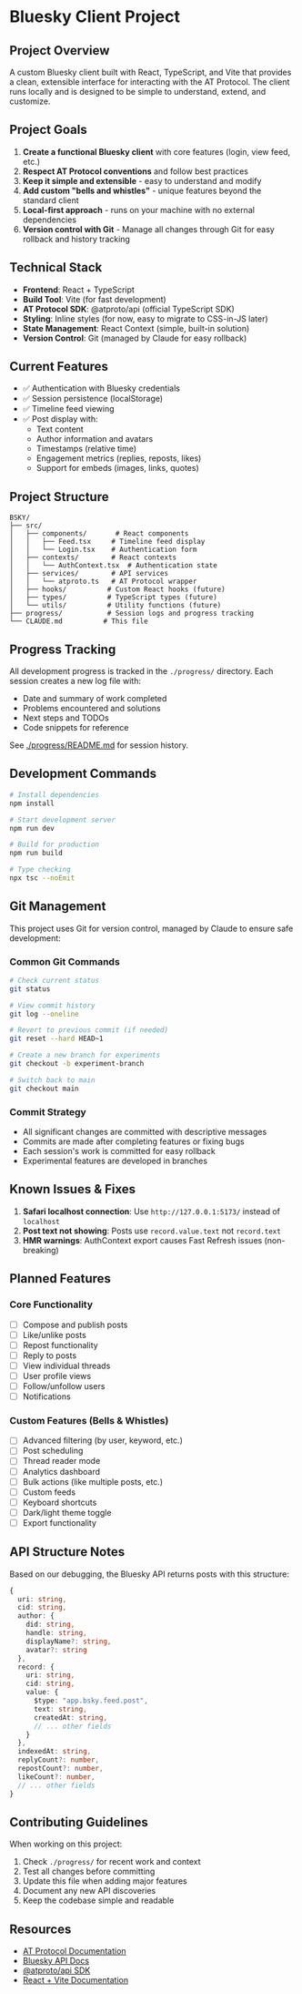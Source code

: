 # Bluesky Client Project

## Project Overview
A custom Bluesky client built with React, TypeScript, and Vite that provides a clean, extensible interface for interacting with the AT Protocol. The client runs locally and is designed to be simple to understand, extend, and customize.

## Project Goals
1. **Create a functional Bluesky client** with core features (login, view feed, etc.)
2. **Respect AT Protocol conventions** and follow best practices
3. **Keep it simple and extensible** - easy to understand and modify
4. **Add custom "bells and whistles"** - unique features beyond the standard client
5. **Local-first approach** - runs on your machine with no external dependencies
6. **Version control with Git** - Manage all changes through Git for easy rollback and history tracking

## Technical Stack
- **Frontend**: React + TypeScript
- **Build Tool**: Vite (for fast development)
- **AT Protocol SDK**: @atproto/api (official TypeScript SDK)
- **Styling**: Inline styles (for now, easy to migrate to CSS-in-JS later)
- **State Management**: React Context (simple, built-in solution)
- **Version Control**: Git (managed by Claude for easy rollback)

## Current Features
- ✅ Authentication with Bluesky credentials
- ✅ Session persistence (localStorage)
- ✅ Timeline feed viewing
- ✅ Post display with:
  - Text content
  - Author information and avatars
  - Timestamps (relative time)
  - Engagement metrics (replies, reposts, likes)
  - Support for embeds (images, links, quotes)

## Project Structure
```
BSKY/
├── src/
│   ├── components/       # React components
│   │   ├── Feed.tsx     # Timeline feed display
│   │   └── Login.tsx    # Authentication form
│   ├── contexts/        # React contexts
│   │   └── AuthContext.tsx  # Authentication state
│   ├── services/        # API services
│   │   └── atproto.ts   # AT Protocol wrapper
│   ├── hooks/          # Custom React hooks (future)
│   ├── types/          # TypeScript types (future)
│   └── utils/          # Utility functions (future)
├── progress/           # Session logs and progress tracking
└── CLAUDE.md          # This file
```

## Progress Tracking
All development progress is tracked in the `./progress/` directory. Each session creates a new log file with:
- Date and summary of work completed
- Problems encountered and solutions
- Next steps and TODOs
- Code snippets for reference

See [./progress/README.md](./progress/README.md) for session history.

## Development Commands
```bash
# Install dependencies
npm install

# Start development server
npm run dev

# Build for production
npm run build

# Type checking
npx tsc --noEmit
```

## Git Management
This project uses Git for version control, managed by Claude to ensure safe development:

### Common Git Commands
```bash
# Check current status
git status

# View commit history
git log --oneline

# Revert to previous commit (if needed)
git reset --hard HEAD~1

# Create a new branch for experiments
git checkout -b experiment-branch

# Switch back to main
git checkout main
```

### Commit Strategy
- All significant changes are committed with descriptive messages
- Commits are made after completing features or fixing bugs
- Each session's work is committed for easy rollback
- Experimental features are developed in branches

## Known Issues & Fixes
1. **Safari localhost connection**: Use `http://127.0.0.1:5173/` instead of `localhost`
2. **Post text not showing**: Posts use `record.value.text` not `record.text`
3. **HMR warnings**: AuthContext export causes Fast Refresh issues (non-breaking)

## Planned Features
### Core Functionality
- [ ] Compose and publish posts
- [ ] Like/unlike posts
- [ ] Repost functionality
- [ ] Reply to posts
- [ ] View individual threads
- [ ] User profile views
- [ ] Follow/unfollow users
- [ ] Notifications

### Custom Features (Bells & Whistles)
- [ ] Advanced filtering (by user, keyword, etc.)
- [ ] Post scheduling
- [ ] Thread reader mode
- [ ] Analytics dashboard
- [ ] Bulk actions (like multiple posts, etc.)
- [ ] Custom feeds
- [ ] Keyboard shortcuts
- [ ] Dark/light theme toggle
- [ ] Export functionality

## API Structure Notes
Based on our debugging, the Bluesky API returns posts with this structure:
```typescript
{
  uri: string,
  cid: string,
  author: {
    did: string,
    handle: string,
    displayName?: string,
    avatar?: string
  },
  record: {
    uri: string,
    cid: string,
    value: {
      $type: "app.bsky.feed.post",
      text: string,
      createdAt: string,
      // ... other fields
    }
  },
  indexedAt: string,
  replyCount?: number,
  repostCount?: number,
  likeCount?: number,
  // ... other fields
}
```

## Contributing Guidelines
When working on this project:
1. Check `./progress/` for recent work and context
2. Test all changes before committing
3. Update this file when adding major features
4. Document any new API discoveries
5. Keep the codebase simple and readable

## Resources
- [AT Protocol Documentation](https://atproto.com/)
- [Bluesky API Docs](https://docs.bsky.app/)
- [@atproto/api SDK](https://www.npmjs.com/package/@atproto/api)
- [React + Vite Documentation](https://vitejs.dev/guide/)